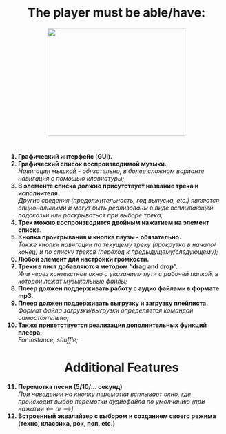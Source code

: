 <h1 align='center'>The player must be able/have:</h1>

<p align="center"><img src="https://media4.giphy.com/media/3o6MbbT5ctRJeOnPIA/giphy.gif?cid=ecf05e47d5vu65twsl9nibtl4wwmg8ysvkboodz2g1uqm44n&rid=giphy.gif&ct=g" width="320" height="250"/></p>

<h1></h1>
<ol type="1"><b>
<li>Графический интерфейс (GUI).</li>
   
<li>Графический список воспроизводимой музыки.</li></b>   
<i>Навигация мышкой - обязательно, в более сложном варианте навигация с помощью клавиатуры;</i><b>   
   
<li>В элементе списка должно присутствует название трека и исполнителя.</li></b>  
<i>Другие сведения (продолжительность, год выпуска, etc.) являются опциональными и могут
быть реализованы в виде всплывающей подсказки или раскрываться при выборе трека;</i><b>

<li>Трек можно воспроизводится двойным нажатием на элемент списка.</li>

<li>Кнопка проигрывания и кнопка паузы - обязательно.</li></b>
<i>Также кнопки навигации по текущему треку (прокрутка в начало/конец) и по списку треков (переход к предыдущему/следующему);</i><b>     
   
<li>Любой элемент для настройки громкости.</li>

<li>Треки в лист добавляются методом “drag and drop”.</li></b>
<i>Или через контекстное окно с указанием пути с рабочей папкой, в которой лежат музыкальные файлы;</i><b>  

<li>Плеер должен поддерживать работу с аудио файлами в формате mp3.</li>

<li>Плеер должен поддерживать выгрузку и загрузку плейлиста.</li></b>
<i>Формат файла загрузки/выгрузки определяется командой самостоятельно;</i><b> 

<li>Также приветствуется реализация дополнительных функций плеера.</li></b>
<i>For instance, shuffle;</i><b> 

<h1 align="center">Additional Features</h1>
   
<li>Перемотка песни (5/10/… секунд)</li></b>
<i>При наведении на кнопку перемотки всплывает окно, где происходит выбор перемотки аудиофайла по умолчанию (при нажатии <— or —>)</i><b>    

<li>Встроенный эквалайзер с выбором и созданием своего режима (техно, классика, рок, поп, etc.)</li>
